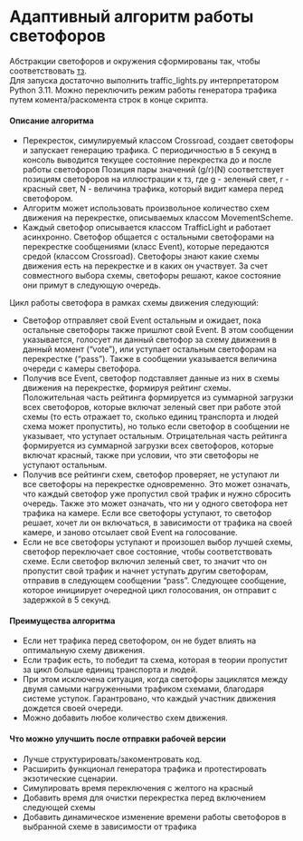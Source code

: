 <h1 class="code-line" data-line-start=0 data-line-end=1>
  <a id="____0"></a>Адаптивный алгоритм работы светофоров
</h1>
<p class="has-line-data" data-line-start="2" data-line-end="4">Абстракции светофоров и окружения сформированы так, чтобы соответствовать <a href="https://docs.yandex.ru/docs/view?url=ya-disk-public%3A%2F%2FoHjlRzVV3Vli6skj5jT4W1x8y7udgo%2ByccMra5WIF2WfPfWeehGtd3LRx4jkgpmiLnwuG65u%2BCaUWt4uUumLKA%3D%3D&amp;name=%D0%A2%D0%B5%D1%81%D1%82%D0%BE%D0%B2%D0%BE%D0%B5_%D0%B7%D0%B0%D0%B4%D0%B0%D0%BD%D0%B8%D0%B5_%D0%B8%D0%BD%D0%B6%D0%B5%D0%BD%D0%B5%D1%80_%D0%BF%D1%80%D0%BE%D0%B3%D1%80%D0%B0%D0%BC%D0%BC%D0%B8%D1%81%D1%82.docx">тз</a>. <br> Для запуска достаточно выполнить traffic_lights.py интерпретатором Python 3.11. Можно переключить режим работы генератора трафика путем комента/раскомента строк в конце скрипта.</p>
<h4 class="code-line" data-line-start=7 data-line-end=8>
  <a id="__7"></a>Описание алгоритма
</h4>
<ul>
  <li class="has-line-data" data-line-start="9" data-line-end="10">Перекресток, симулируемый классом Crossroad, создает светофоры и запускает генерацию трафика. С периодичностью в 5 секунд в консоль выводится текущее состояние перекрестка до и после работы светофоров Позиция пары значений (g/r)(N) соответствует позициям светофоров на иллюстрации к тз, где g - зеленый свет, r - красный свет, N - величина трафика, который видит камера перед светофором.</li>
  <li class="has-line-data" data-line-start="10" data-line-end="11">Алгоритм может использовать произвольное количество схем движения на перекрестке, описываемых классом MovementScheme.</li>
  <li class="has-line-data" data-line-start="11" data-line-end="13">Каждый светофор описывается классом TrafficLight и работает асинхронно. Светофор общается с остальными светофорами на перекрестке сообщениями (класс Event), которые передаются средой (классом Crossroad). Светофоры знают какие схемы движения есть на перекрестке и в каких он участвует. За счет совместного выбора схемы, светофоры решают, какое состояние они примут в следующую очередь.</li>
</ul>
<p class="has-line-data" data-line-start="13" data-line-end="14">Цикл работы светофора в рамках схемы движения следующий:</p>
<ul>
  <li class="has-line-data" data-line-start="15" data-line-end="16">Светофор отправляет свой Event остальным и ожидает, пока остальные светофоры также пришлют свой Event. В этом сообщении указывается, голосует ли данный светофор за схему движения в данный момент (“vote”), или уступает остальным светофорам на перекрестке (“pass”). Также в сообщении указывается величина очереди с камеры светофора.</li>
  <li class="has-line-data" data-line-start="16" data-line-end="17">Получив все Event, светофор подставляет данные из них в схемы движения на перекрестке, формируя рейтинг схемы. Положительная часть рейтинга формируется из суммарной загрузки всех светофоров, которые включат зеленый свет при работе этой схемы (то есть отражает то, сколько единиц транспорта и людей схема может пропустить), но только если светофор в сообщении не указывает, что уступает остальным. Отрицательная часть рейтинга формируется из суммарной загрузки всех светофоров, которые включат красный, также при условии, что эти светофоры не уступают остальным.</li>
  <li class="has-line-data" data-line-start="17" data-line-end="18">Получив все рейтинги схем, светофор проверяет, не уступают ли все светофоры на перекрестке одновременно. Это может означать, что каждый светофор уже пропустил свой трафик и нужно сбросить очередь. Также это может означать, что ни у одного светофора нет трафика на камере. Если все светофоры уступают, то светофор решает, хочет ли он включаться, в зависимости от трафика на своей камере, и заново отсылает свой Event на голосование.</li>
  <li class="has-line-data" data-line-start="18" data-line-end="20">Если не все светофоры уступают и произошел выбор лучшей схемы, светофор переключает свое состояние, чтобы соответствовать схеме. Если светофор включил зеленый свет, то значит что он пропустит свой трафик и начнет уступать другим светофорам, отправив в следующем сообщении “pass”. Следующее сообщение, которое инициирует очередной цикл голосования, он отправит с задержкой в 5 секунд.</li>
</ul>
<h4 class="code-line" data-line-start=20 data-line-end=21>
  <a id="__20"></a>Преимущества алгоритма
</h4>
<ul>
  <li class="has-line-data" data-line-start="22" data-line-end="23">Если нет трафика перед светофором, он не будет влиять на оптимальную схему движения.</li>
  <li class="has-line-data" data-line-start="23" data-line-end="24">Если трафик есть, то победит та схема, которая в теории пропустит за цикл больше единиц транспорта и людей.</li>
  <li class="has-line-data" data-line-start="24" data-line-end="25">При этом исключена ситуация, когда светофоры зациклятся между двумя самыми нагруженными трафиком схемами, благодаря системе уступок. Гарантровано, что каждый участник движения дождется своей очереди.</li>
  <li class="has-line-data" data-line-start="25" data-line-end="27">Можно добавить любое количество схем движения.</li>
</ul>
<h4 class="code-line" data-line-start=27 data-line-end=28>
  <a id="_______27"></a>Что можно улучшить после отправки рабочей версии
</h4>
<ul>
  <li class="has-line-data" data-line-start="29" data-line-end="30">Лучше структурировать/закоментровать код.</li>
  <li class="has-line-data" data-line-start="30" data-line-end="31">Расширить функционал генератора трафика и протестировать экзотические сценарии.</li>
  <li class="has-line-data" data-line-start="31" data-line-end="32">Симулировать время переключения с желтого на красный</li>
  <li class="has-line-data" data-line-start="32" data-line-end="33">Добавить время для очистки перекрестка перед включением следующей схемы</li>
  <li class="has-line-data" data-line-start="33" data-line-end="35">Добавить динамическое изменение времени работы светофоров в выбранной схеме в зависимости от трафика</li>
</ul>